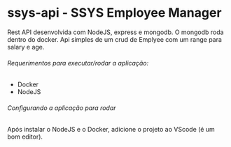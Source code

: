# ssys-api - SSYS Employee Manager
Rest API desenvolvida com NodeJS, express e mongodb. O mongodb roda dentro do docker. Api simples de um crud de Emplyee com um range para salary e age. 

###### Requerimentos para executar/rodar a aplicação:
- Docker
- NodeJS

###### Configurando a aplicação para rodar
Após instalar o NodeJS e o Docker, adicione o projeto ao VScode (é um bom editor). 

